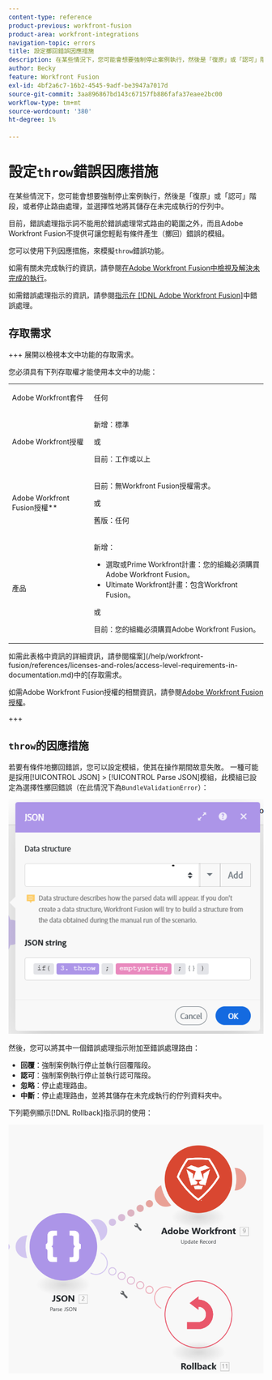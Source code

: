 ```yaml
---
content-type: reference
product-previous: workfront-fusion
product-area: workfront-integrations
navigation-topic: errors
title: 設定擲回錯誤因應措施
description: 在某些情況下，您可能會想要強制停止案例執行，然後是「復原」或「認可」階段，或者停止處理路由，並選擇性地將其儲存在「檢視」佇列中，並在Adobe Workfront Fusion中解決未完成的執行。
author: Becky
feature: Workfront Fusion
exl-id: 4bf2a6c7-16b2-4545-9adf-be3947a7017d
source-git-commit: 3aa896867bd143c67157fb886fafa37eaee2bc00
workflow-type: tm+mt
source-wordcount: '380'
ht-degree: 1%

---
```


# 設定`throw`錯誤因應措施

在某些情況下，您可能會想要強制停止案例執行，然後是「復原」或「認可」階段，或者停止路由處理，並選擇性地將其儲存在未完成執行的佇列中。

目前，錯誤處理指示詞不能用於錯誤處理常式路由的範圍之外，而且Adobe Workfront Fusion不提供可讓您輕鬆有條件產生（擲回）錯誤的模組。

您可以使用下列因應措施，來模擬`throw`錯誤功能。

如需有關未完成執行的資訊，請參閱[在Adobe Workfront Fusion中檢視及解決未完成的執行](/help/workfront-fusion/manage-scenarios/view-and-resolve-incomplete-executions.md)。

如需錯誤處理指示的資訊，請參閱[指示在 [!DNL Adobe Workfront Fusion]](/help/workfront-fusion/references/errors/directives-for-error-handling.md)中錯誤處理。

## 存取需求

+++ 展開以檢視本文中功能的存取需求。

您必須具有下列存取權才能使用本文中的功能：

<table style="table-layout:auto">
 <col> 
 <col> 
 <tbody> 
  <tr> 
   <td role="rowheader">Adobe Workfront套件 
   <td> <p>任何</p> </td> 
  </tr> 
  <tr data-mc-conditions=""> 
   <td role="rowheader">Adobe Workfront授權</td> 
   <td> <p>新增：標準</p><p>或</p><p>目前：工作或以上</p> </td> 
  </tr> 
  <tr> 
   <td role="rowheader">Adobe Workfront Fusion授權**</td> 
   <td>
   <p>目前：無Workfront Fusion授權需求。</p>
   <p>或</p>
   <p>舊版：任何 </p>
   </td> 
  </tr> 
  <tr> 
   <td role="rowheader">產品</td> 
   <td>
   <p>新增：</p> <ul><li>選取或Prime Workfront計畫：您的組織必須購買Adobe Workfront Fusion。</li><li>Ultimate Workfront計畫：包含Workfront Fusion。</li></ul>
   <p>或</p>
   <p>目前：您的組織必須購買Adobe Workfront Fusion。</p>
   </td> 
  </tr>
 </tbody> 
</table>

如需此表格中資訊的詳細資訊，請參閱檔案](/help/workfront-fusion/references/licenses-and-roles/access-level-requirements-in-documentation.md)中的[存取需求。

如需Adobe Workfront Fusion授權的相關資訊，請參閱[Adobe Workfront Fusion授權](/help/workfront-fusion/set-up-and-manage-workfront-fusion/licensing-operations-overview/license-automation-vs-integration.md)。

+++

## `throw`的因應措施

若要有條件地擲回錯誤，您可以設定模組，使其在操作期間故意失敗。 一種可能是採用[!UICONTROL JSON] > [!UICONTROL Parse JSON]模組，此模組已設定為選擇性擲回錯誤（在此情況下為`BundleValidationError`）：

![JSON錯誤](assets/json-parse-json.png)

然後，您可以將其中一個錯誤處理指示附加至錯誤處理路由：

* **回覆**：強制案例執行停止並執行回覆階段。
* **認可**：強制案例執行停止並執行認可階段。
* **忽略**：停止處理路由。
* **中斷**：停止處理路由，並將其儲存在未完成執行的佇列資料夾中。

下列範例顯示[!DNL Rollback]指示詞的使用：

![Rollback指令](assets/rollback-directive.png)
